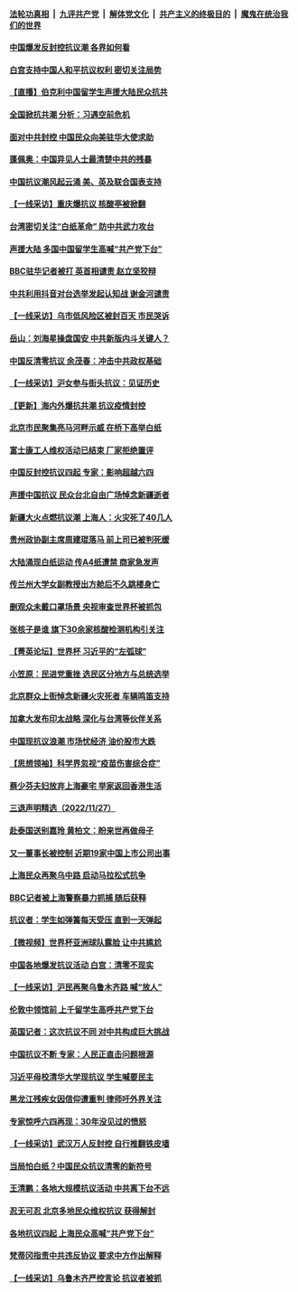 ####  [法轮功真相](../../../../basic/blob/master/README.md?t=11291002) &nbsp;|&nbsp; [九评共产党](../../../../9ping.md/blob/master/README.md?t=11291002) &nbsp;|&nbsp; [解体党文化](../../../../jtdwh.md/blob/master/README.md?t=11291002)  &nbsp;|&nbsp; [共产主义的终极目的](../../../../gczydzjmd.md/blob/master/README.md?t=11291002) &nbsp;|&nbsp; [魔鬼在统治我们的世界](../../../../mgztzwmdsj.md/blob/master/README.md?t=11291002) 

#### [中国爆发反封控抗议潮 各界如何看](../pages/nsc413/n13874924.md?t=11291002) 

#### [白宫支持中国人和平抗议权利 密切关注局势](../pages/nsc413/n13874890.md?t=11291002) 

#### [【直播】伯克利中国留学生声援大陆民众抗共](../pages/nsc413/n13874917.md?t=11291002) 

#### [全国掀抗共潮 分析：习遇空前危机](../pages/nsc413/n13874792.md?t=11291002) 

#### [面对中共封控 中国民众向美驻华大使求助](../pages/nsc413/n13874891.md?t=11291002) 

#### [蓬佩奥：中国异见人士最清楚中共的残暴](../pages/nsc413/n13874873.md?t=11291002) 

#### [中国抗议潮风起云涌 美、英及联合国表支持](../pages/nsc413/n13874832.md?t=11291002) 

#### [【一线采访】重庆爆抗议 核酸亭被掀翻](../pages/nsc413/n13874621.md?t=11291002) 

#### [台湾密切关注“白纸革命” 防中共武力攻台](../pages/nsc413/n13874811.md?t=11291002) 

#### [声援大陆 多国中国留学生高喊“共产党下台”](../pages/nsc413/n13874793.md?t=11291002) 

#### [BBC驻华记者被打 英首相谴责 赵立坚狡辩](../pages/nsc413/n13874710.md?t=11291002) 

#### [中共利用抖音对台选举发起认知战 谢金河谴责](../pages/nsc413/n13874730.md?t=11291002) 

#### [【一线采访】乌市低风险区被封百天 市民哭诉](../pages/nsc413/n13874587.md?t=11291002) 

#### [岳山：刘海星操盘国安 中共新版内斗关键人？](../pages/nsc413/n13874049.md?t=11291002) 

#### [中国反清零抗议 余茂春：冲击中共政权基础](../pages/nsc413/n13874263.md?t=11291002) 

#### [【一线采访】沪女参与街头抗议：见证历史](../pages/nsc413/n13874501.md?t=11291002) 

#### [【更新】海内外爆抗共潮 抗议疫情封控](../pages/nsc413/n13874565.md?t=11291002) 

#### [北京市民聚集亮马河畔示威 在桥下高举白纸](../pages/nsc413/n13874600.md?t=11291002) 


#### [富士康工人维权活动已结束 厂家拒绝置评](../pages/nsc413/n13874537.md?t=11291002) 

#### [中国反封控抗议四起 专家：影响超越六四](../pages/nsc413/n13874566.md?t=11291002) 



#### [声援中国抗议 民众台北自由广场悼念新疆逝者](../pages/nsc413/n13874551.md?t=11291002) 

#### [新疆大火点燃抗议潮 上海人：火灾死了40几人](../pages/nsc413/n13874541.md?t=11291002) 

#### [贵州政协副主席周建琨落马 前上司已被判死缓](../pages/nsc413/n13874526.md?t=11291002) 

#### [大陆涌现白纸运动 传A4纸遭禁 商家急发声](../pages/nsc413/n13874524.md?t=11291002) 

#### [传兰州大学女副教授出方舱后不久跳楼身亡](../pages/nsc413/n13874453.md?t=11291002) 

#### [删观众未戴口罩场景 央视审查世界杯被抓包](../pages/nsc413/n13874415.md?t=11291002) 

#### [张核子是谁 旗下30余家核酸检测机构引关注](../pages/nsc413/n13874195.md?t=11291002) 

#### [【菁英论坛】世界杯 习近平的“左弧球”](../pages/nsc413/n13873833.md?t=11291002) 

#### [小笠原：民进党重挫 选民区分地方与总统选举](../pages/nsc413/n13874413.md?t=11291002) 

#### [北京群众上街悼念新疆火灾死者 车辆鸣笛支持](../pages/nsc413/n13874294.md?t=11291002) 

#### [加拿大发布印太战略 深化与台湾等伙伴关系](../pages/nsc413/n13874402.md?t=11291002) 

#### [中国现抗议浪潮 市场忧经济 油价股市大跌](../pages/nsc413/n13874384.md?t=11291002) 


#### [【思想领袖】科学界忽视“疫苗伤害综合症”](../pages/nsc413/n13873292.md?t=11291002) 

#### [蔡少芬夫妇放弃上海豪宅 举家返回香港生活](../pages/nsc413/n13874270.md?t=11291002) 

#### [三退声明精选（2022/11/27）](../pages/nsc413/n13874336.md?t=11291002) 

#### [赴泰国送别嘉玲 黄柏文：盼来世再做母子](../pages/nsc413/n13874221.md?t=11291002) 

#### [又一董事长被控制 近期19家中国上市公司出事](../pages/nsc413/n13874243.md?t=11291002) 

#### [上海民众再聚乌中路 启动马拉松式抗争](../pages/nsc413/n13874232.md?t=11291002) 

#### [BBC记者被上海警察暴力抓捕 随后获释](../pages/nsc413/n13874265.md?t=11291002) 

#### [抗议者：学生如弹簧每天受压 直到一天弹起](../pages/nsc413/n13874234.md?t=11291002) 

#### [【微视频】世界杯亚洲球队露脸 让中共尴尬](../pages/nsc413/n13873919.md?t=11291002) 

#### [中国各地爆发抗议活动 白宫：清零不现实](../pages/nsc413/n13874216.md?t=11291002) 

#### [【一线采访】沪民再聚乌鲁木齐路 喊“放人”](../pages/nsc413/n13874180.md?t=11291002) 

#### [伦敦中领馆前 上千留学生高呼共产党下台](../pages/nsc413/n13874202.md?t=11291002) 

#### [英国记者：这次抗议不同 对中共构成巨大挑战](../pages/nsc413/n13874184.md?t=11291002) 

#### [中国抗议不断 专家：人民正直击问题根源](../pages/nsc413/n13874135.md?t=11291002) 

#### [习近平母校清华大学现抗议 学生喊要民主](../pages/nsc413/n13874065.md?t=11291002) 

#### [黑龙江残疾女因信仰遭重判 律师吁外界关注](../pages/nsc413/n13874070.md?t=11291002) 

#### [专家惊呼六四再现：30年没见过的愤怒](../pages/nsc413/n13874138.md?t=11291002) 

#### [【一线采访】武汉万人反封控 自行推翻铁皮墙](../pages/nsc413/n13874137.md?t=11291002) 

#### [当局怕白纸？中国民众抗议清零的新符号](../pages/nsc413/n13874102.md?t=11291002) 

#### [王清鹏：各地大规模抗议活动 中共离下台不远](../pages/nsc413/n13874071.md?t=11291002) 

#### [忍无可忍 北京多地民众维权抗议 获得解封](../pages/nsc413/n13874008.md?t=11291002) 

#### [各地抗议四起 上海民众高喊“共产党下台”](../pages/nsc413/n13873869.md?t=11291002) 

#### [梵蒂冈指责中共违反协议 要求中方作出解释](../pages/nsc413/n13873798.md?t=11291002) 

#### [【一线采访】乌鲁木齐严控言论 抗议者被抓](../pages/nsc413/n13873962.md?t=11291002) 


